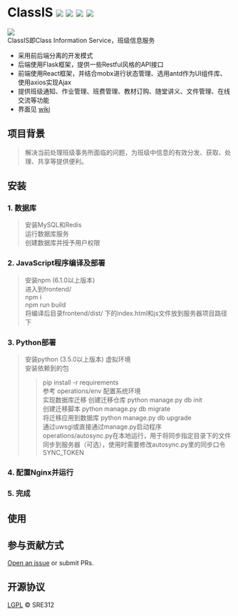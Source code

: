 # ClassIS ![](https://raw.githubusercontent.com/wiki/SRE312/ClassIS/images/license.png) ![](https://raw.githubusercontent.com/wiki/SRE312/ClassIS/images/flask.png) ![](https://raw.githubusercontent.com/wiki/SRE312/ClassIS/images/react.png) ![](https://raw.githubusercontent.com/wiki/SRE312/ClassIS/images/antd.png)  
<img align="middle" src="https://raw.githubusercontent.com/wiki/SRE312/ClassIS/images/logo.png"></img>  
ClassIS即Class Information Service，班级信息服务  
* 采用前后端分离的开发模式  
* 后端使用Flask框架，提供一些Restful风格的API接口  
* 前端使用React框架，并结合mobx进行状态管理、选用antd作为UI组件库、使用axios实现Ajax  
* 提供班级通知、作业管理、班费管理、教材订购、随堂讲义、文件管理、在线交流等功能  
* 界面见 [wiki](https://github.com/SRE312/ClassIS/wiki)
## 项目背景
> 解决当前处理班级事务所面临的问题，为班级中信息的有效分发、获取、处理、共享等提供便利。  
## 安装
### 1. 数据库
> 安装MySQL和Redis  
> 运行数据库服务  
> 创建数据库并授予用户权限  
### 2. JavaScript程序编译及部署
> 安装npm (6.1.0以上版本)  
> 进入到frontend/  
> npm i  
> npm run build  
> 将编译后目录frontend/dist/ 下的index.html和js文件放到服务器项目路径下
### 3. Python部署
> 安装python (3.5.0以上版本) 虚拟环境  
> 安装依赖到的包 
>> pip install -r requirements  
> 参考 operations/env 配置系统环境  
> 实现数据库迁移
>> 创建迁移仓库  python manage.py db init  
>> 创建迁移脚本  python manage.py db migrate  
>> 将迁移应用到数据库  python manage.py db upgrade  
> 通过uwsgi或直接通过manage.py启动程序  
> operations/autosync.py在本地运行，用于将同步指定目录下的文件同步到服务器（可选），使用时需要修改autosync.py里的同步口令SYNC_TOKEN
### 4. 配置Nginx并运行
### 5. 完成
## 使用

## 参与贡献方式
[Open an issue](github.com/SRE312/ClassIS/issues/new) or submit PRs.
## 开源协议
[LGPL](https://github.com/SRE312/ClassIS/blob/master/LICENSE) © SRE312
